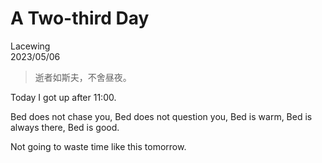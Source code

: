 # A Two-third Day

Lacewing  
2023/05/06

<!--- [Music](link) --->

> 逝者如斯夫，不舍昼夜。

Today I got up after 11:00.

Bed does not chase you,
Bed does not question you,
Bed is warm,
Bed is always there,
Bed is good.

Not going to waste time like this tomorrow.